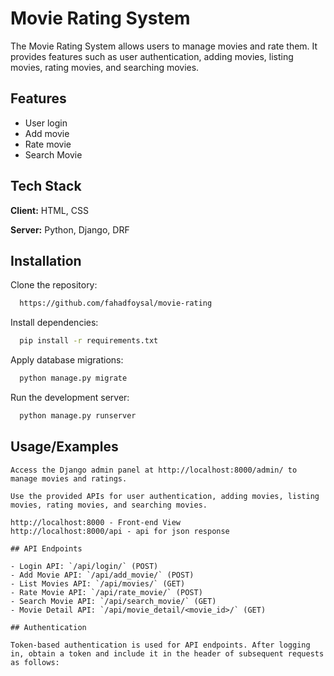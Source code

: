 
# Movie Rating System

The Movie Rating System allows users to manage movies and rate them. It provides features such as user authentication, adding movies, listing movies, rating movies, and searching movies.



## Features

- User login
- Add movie
- Rate movie
- Search Movie


## Tech Stack

**Client:** HTML, CSS

**Server:** Python, Django, DRF


## Installation

Clone the repository:

```bash
  https://github.com/fahadfoysal/movie-rating

```
Install dependencies:
```bash
  pip install -r requirements.txt

``` 
Apply database migrations:

```bash
  python manage.py migrate

```
Run the development server:
```bash
  python manage.py runserver

``` 
## Usage/Examples

```
Access the Django admin panel at http://localhost:8000/admin/ to manage movies and ratings.

Use the provided APIs for user authentication, adding movies, listing movies, rating movies, and searching movies.

http://localhost:8000 - Front-end View
http://localhost:8000/api - api for json response

## API Endpoints

- Login API: `/api/login/` (POST)
- Add Movie API: `/api/add_movie/` (POST)
- List Movies API: `/api/movies/` (GET)
- Rate Movie API: `/api/rate_movie/` (POST)
- Search Movie API: `/api/search_movie/` (GET)
- Movie Detail API: `/api/movie_detail/<movie_id>/` (GET)

## Authentication

Token-based authentication is used for API endpoints. After logging in, obtain a token and include it in the header of subsequent requests as follows:


